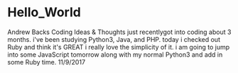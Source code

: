 # Hello_World
Andrew Backs Coding Ideas &amp; Thoughts
just recentlygot into coding about 3 months. i've been studying Python3, Java, and PHP.
today i checked out Ruby and think it's GREAT i really love the simplicity of it.
i am going to jump into some JavaScript tomorrow along with my normal Python3 and add in some Ruby time.
11/9/2017
